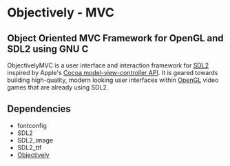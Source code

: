 Objectively - MVC
===
Object Oriented MVC Framework for OpenGL and SDL2 using GNU C
---

ObjectivelyMVC is a user interface and interaction framework for [SDL2](http://www.libsdl.org) inspired by 
Apple's [Cocoa model-view-controller API](https://developer.apple.com/library/mac/documentation/general/conceptual/devpedia-cocoacore/MVC.html). 
It is geared towards building high-quality, modern looking user interfaces within [OpenGL](http://www.opengl.org/) 
video games that are already using SDL2.

Dependencies
---
 * fontconfig
 * SDL2
 * SDL2_image
 * SDL2_ttf
 * [Objectively](https://github.com/jdolan/Objectively)


